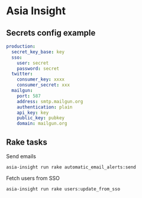 # Asia Insight

## Secrets config example

```yml
production:
  secret_key_base: key
  sso:
    user: secret
    password: secret
  twitter:
    consumer_key: xxxx
    consumer_secret: xxx
  mailgun:
    port: 587
    address: smtp.mailgun.org
    authentication: plain
    api_key: key
    public_key: pubkey
    domain: mailgun.org
```

## Rake tasks

Send emails
```
asia-insight run rake automatic_email_alerts:send
```

Fetch users from SSO
```
asia-insight run rake users:update_from_sso
```
